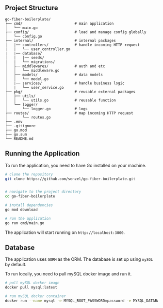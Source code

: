 ## Project Structure

```plaintext
go-fiber-boilerplate/
├── cmd/                        # main application
│   └── main.go
├── config/                     # load and manage config globally
│   └── config.go
├── internal/                   # internal packages
|   |── controllers/            # handle incoming HTTP request
|   |   └── user_controller.go
|   |── database/
│   |   |── seeds/
|   |   └── migrations/
│   ├── middlewares/            # auth and etc
│   │   └── middleware.go
│   ├── models/                 # data models
│   │   └── model.go
│   |── services/               # handle business logic
│   |   └── user_service.go
├── pkg/                        # reusable external packages
│   ├── utils/
│   │   └── utils.go            # reusable function
│   └── logger/
│       └── logger.go           # logs
├── routes/                     # map incoming HTTP request
│       └── routes.go
├── .env
├── .gitignore
├── go.mod
├── go.sum
└── README.md
```

## Running the Application

To run the application, you need to have Go installed on your machine.

```bash
# clone the repository
git clone https://github.com/senzel/go-fiber-boilerplate.git


# navigate to the project directory
cd go-fiber-boilerplate

# install dependencies
go mod download

# run the application
go run cmd/main.go
```

The application will start running on `http://localhost:3000`.

## Database

The application uses `GORM` as the ORM. The database is set up using `mySQL` by default.

To run locally, you need to pull mySQL docker image and run it.

```bash
# pull mySQL docker image
docker pull mysql:latest

# run mySQL docker container
docker run --name mysql -e MYSQL_ROOT_PASSWORD=password -e MYSQL_DATABASE=go-fiber-boilerplate -p 3306:3306 -d mysql:latest
```
